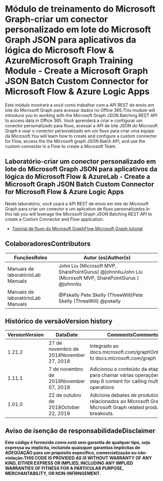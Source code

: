 # <a name="microsoft-graph-training-module---create-a-microsoft-graph-json-batch-custom-connector-for-microsoft-flow--azure-logic-apps"></a><span data-ttu-id="d73d8-101">Módulo de treinamento do Microsoft Graph-criar um conector personalizado em lote do Microsoft Graph JSON para aplicativos da lógica do Microsoft Flow & Azure</span><span class="sxs-lookup"><span data-stu-id="d73d8-101">Microsoft Graph Training Module - Create a Microsoft Graph JSON Batch Custom Connector for Microsoft Flow & Azure Logic Apps</span></span>

<span data-ttu-id="d73d8-102">Este módulo mostrará a você como trabalhar com a API REST de envio em lote do Microsoft Graph para acessar dados no Office 365.</span><span class="sxs-lookup"><span data-stu-id="d73d8-102">This module will introduce you to working with the Microsoft Graph JSON Batching REST API to access data in Office 365.</span></span> <span data-ttu-id="d73d8-103">Você aprenderá a criar e configurar um conector personalizado para fluxo, acessar a API de lote JSON do Microsoft Graph e usar o conector personalizado em um fluxo para criar uma equipe da Microsoft.</span><span class="sxs-lookup"><span data-stu-id="d73d8-103">You will learn how to create and configure a custom connector for Flow, access the the Microsoft graph JSON Batch API, and use the custom connector in a Flow to create a Microsoft Team.</span></span>

## <a name="lab---create-a-microsoft-graph-json-batch-custom-connector-for-microsoft-flow--azure-logic-apps"></a><span data-ttu-id="d73d8-104">Laboratório-criar um conector personalizado em lote do Microsoft Graph JSON para aplicativos da lógica do Microsoft Flow & Azure</span><span class="sxs-lookup"><span data-stu-id="d73d8-104">Lab - Create a Microsoft Graph JSON Batch Custom Connector for Microsoft Flow & Azure Logic Apps</span></span>

<span data-ttu-id="d73d8-105">Neste laboratório, você usará a API REST de envio em lote do Microsoft Graph para criar um conector e um aplicativo de fluxo personalizados.</span><span class="sxs-lookup"><span data-stu-id="d73d8-105">In this lab you will leverage the Microsoft Graph JSON Batching REST API to create a Custom Connector and Flow application.</span></span>

- [<span data-ttu-id="d73d8-106">Tutorial de fluxo do Microsoft Graph</span><span class="sxs-lookup"><span data-stu-id="d73d8-106">Flow Microsoft Graph tutorial</span></span>](https://docs.microsoft.com/graph/training/flow-tutorial)

## <a name="contributors"></a><span data-ttu-id="d73d8-107">Colaboradores</span><span class="sxs-lookup"><span data-stu-id="d73d8-107">Contributors</span></span>

| <span data-ttu-id="d73d8-108">Funções</span><span class="sxs-lookup"><span data-stu-id="d73d8-108">Roles</span></span> | <span data-ttu-id="d73d8-109">Autor (es)</span><span class="sxs-lookup"><span data-stu-id="d73d8-109">Author(s)</span></span> |
| ------| ----------|
| <span data-ttu-id="d73d8-110">Manuais de laboratório</span><span class="sxs-lookup"><span data-stu-id="d73d8-110">Lab Manuals</span></span> | <span data-ttu-id="d73d8-111">John Liu (Microsoft MVP, SharePointGurus) @johnnliu</span><span class="sxs-lookup"><span data-stu-id="d73d8-111">John Liu (Microsoft MVP, SharePointGurus ) @johnnliu</span></span> |
| <span data-ttu-id="d73d8-112">Manuais de laboratório</span><span class="sxs-lookup"><span data-stu-id="d73d8-112">Lab Manuals</span></span> | <span data-ttu-id="d73d8-113">@Pskelly Pete Skelly (ThreeWill)</span><span class="sxs-lookup"><span data-stu-id="d73d8-113">Pete Skelly (ThreeWill) @pskelly</span></span> |

## <a name="version-history"></a><span data-ttu-id="d73d8-114">Histórico de versão</span><span class="sxs-lookup"><span data-stu-id="d73d8-114">Version history</span></span>

| <span data-ttu-id="d73d8-115">Version</span><span class="sxs-lookup"><span data-stu-id="d73d8-115">Version</span></span> | <span data-ttu-id="d73d8-116">Data</span><span class="sxs-lookup"><span data-stu-id="d73d8-116">Date</span></span> | <span data-ttu-id="d73d8-117">Comments</span><span class="sxs-lookup"><span data-stu-id="d73d8-117">Comments</span></span> |
| ------- | -----| -------- |
| <span data-ttu-id="d73d8-118">1.2</span><span class="sxs-lookup"><span data-stu-id="d73d8-118">1.2</span></span> | <span data-ttu-id="d73d8-119">27 de novembro de 2018</span><span class="sxs-lookup"><span data-stu-id="d73d8-119">November 27, 2018</span></span> | <span data-ttu-id="d73d8-120">Integrado ao docs.microsoft.com/graph</span><span class="sxs-lookup"><span data-stu-id="d73d8-120">Onboarded to docs.microsoft.com/graph</span></span> |
| <span data-ttu-id="d73d8-121">1.1</span><span class="sxs-lookup"><span data-stu-id="d73d8-121">1.1</span></span> | <span data-ttu-id="d73d8-122">7 de novembro de 2018</span><span class="sxs-lookup"><span data-stu-id="d73d8-122">November 07, 2018</span></span> | <span data-ttu-id="d73d8-123">Adicionou o conteúdo da etapa 6 para chamar várias operações</span><span class="sxs-lookup"><span data-stu-id="d73d8-123">Added step 6 content for calling multiple operations</span></span> |
| <span data-ttu-id="d73d8-124">1.0</span><span class="sxs-lookup"><span data-stu-id="d73d8-124">1.0</span></span> | <span data-ttu-id="d73d8-125">22 de outubro de 2018</span><span class="sxs-lookup"><span data-stu-id="d73d8-125">October 22, 2018</span></span> | <span data-ttu-id="d73d8-126">Adicione debates de produtos relacionados ao Microsoft Graph.</span><span class="sxs-lookup"><span data-stu-id="d73d8-126">Add Microsoft Graph related product breakouts.</span></span> |

## <a name="disclaimer"></a><span data-ttu-id="d73d8-127">Aviso de isenção de responsabilidade</span><span class="sxs-lookup"><span data-stu-id="d73d8-127">Disclaimer</span></span>

<span data-ttu-id="d73d8-128">**Este código é fornecido *como está* sem garantia de qualquer tipo, seja expressa ou implícita, incluindo quaisquer garantias implícitas de ADEQÜAÇÃO para um propósito específico, comercialização ou não-violação.**</span><span class="sxs-lookup"><span data-stu-id="d73d8-128">**THIS CODE IS PROVIDED *AS IS* WITHOUT WARRANTY OF ANY KIND, EITHER EXPRESS OR IMPLIED, INCLUDING ANY IMPLIED WARRANTIES OF FITNESS FOR A PARTICULAR PURPOSE, MERCHANTABILITY, OR NON-INFRINGEMENT.**</span></span>